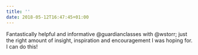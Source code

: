 ```yaml
---
title: ''
date: 2018-05-12T16:47:45+01:00
---
```

Fantastically helpful and informative @guardianclasses with @wstorr; just the right amount of insight, inspiration and encouragement I was hoping for. I can do this!
